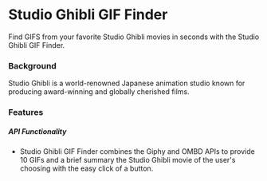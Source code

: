 # Studio Ghibli GIF Finder

Find GIFS from your favorite Studio Ghibli movies in seconds with the Studio Ghibli GIF Finder. 

### Background 

Studio Ghibli is a world-renowned Japanese animation studio known for producing award-winning and globally cherished films. 

### Features 

##### API Functionality

- Studio Ghibli GIF Finder combines the Giphy and OMBD APIs to provide 10 GIFs and a brief summary the Studio Ghibli movie of the user's choosing with the easy click of a button.  
